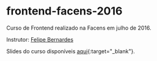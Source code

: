 # frontend-facens-2016

Curso de Frontend realizado na Facens em julho de 2016.

Instrutor: [Felipe Bernardes](https://github.com/felipebernardes)

Slides do curso disponíveis [aqui](https://speakerdeck.com/felipebernardes/html-plus-css-fundamentos-e-iniciacao-ao-front-end){:target="_blank"}.